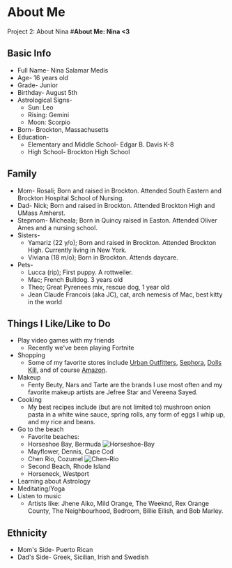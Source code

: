 # About Me
 Project 2: About Nina
#**About Me: Nina <3**

## Basic Info
* Full Name- Nina Salamar Medis
* Age- 16 years old
* Grade- Junior
* Birthday- August 5th
* Astrological Signs- 
    * Sun: Leo
    * Rising: Gemini
    * Moon: Scorpio
* Born- Brockton, Massachusetts
* Education- 
    * Elementary and Middle School- Edgar B. Davis K-8
    * High School- Brockton High School

## Family 
* Mom- Rosali; Born and raised in Brockton. Attended South Eastern and Brockton Hospital School of Nursing.
* Dad- Nick; Born and raised in Brockton. Attended Brockton High and UMass Amherst.
* Stepmom- Micheala; Born in Quincy raised in Easton. Attended Oliver Ames and a nursing school.
* Sisters- 
    * Yamariz (22 y/o); Born and raised in Brockton. Attended Brockton High. Currently living in New York.
    * Viviana (18 m/o); Born in Brockton. Attends daycare.
* Pets-
    * Lucca (rip); First puppy. A rottweiler.
    * Mac; French Bulldog. 3 years old
    * Theo; Great Pyrenees mix, rescue dog, 1 year old
    * Jean Claude Francois (aka JC), cat, arch nemesis of Mac, best kitty in the world 

## Things I Like/Like to Do
* Play video games with my friends
    - Recently we've been playing Fortnite
* Shopping 
    - Some of my favorite stores include [Urban Outfitters](https://www.urbanoutfitters.com/), [Sephora](www.sephora.com), [Dolls Kill](www.dollskill.com), and of course [Amazon](www.amazon.com). 
* Makeup
    - Fenty Beuty, Nars and Tarte are the brands I use most often and my favorite makeup artists are Jefree Star and Vereena Sayed.
* Cooking 
    - My best recipes include (but are not limited to) mushroon onion pasta in a white wine sauce, spring rolls, any form of eggs I whip up, and my rice and beans.
* Go to the beach 
    - Favorite beaches:
    - Horseshoe Bay, Bermuda
    ![Horseshoe-Bay](https://www.gotobermuda.com/sites/default/files/styles/hero/public/head-horseshoe-bay.jpg?itok=TScK839c)
    - Mayflower, Dennis, Cape Cod
    - Chen Rio, Cozumel ![Chen-Rio](https://www.encirclephotos.com/wp-content/uploads/Mexico-Cozumel-San-Miguel-Chen-Rio-Beach-Lagoon.jpg)
    - Second Beach, Rhode Island
    - Horseneck, Westport
* Learning about Astrology
* Meditating/Yoga
* Listen to music
    * Artists like: Jhene Aiko, Mild Orange, The Weeknd, Rex Orange County, The Neighbourhood, Bedroom, Billie Eilish, and Bob Marley.

## Ethnicity 
* Mom's Side- Puerto Rican
* Dad's Side- Greek, Sicilian, Irish and Swedish

